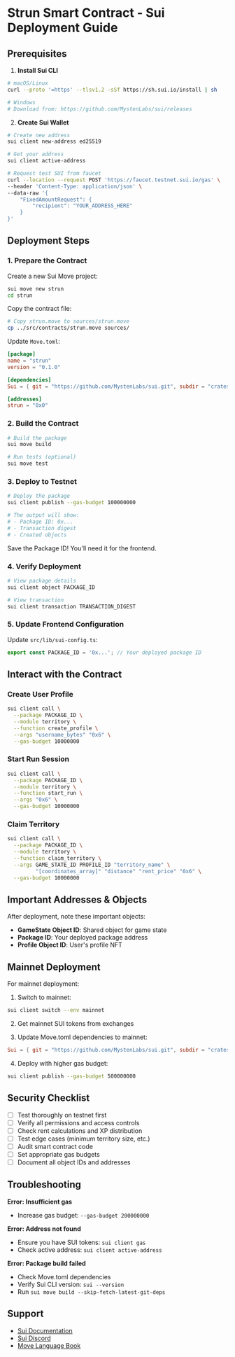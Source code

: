 # Strun Smart Contract - Sui Deployment Guide

## Prerequisites

1. **Install Sui CLI**
```bash
# macOS/Linux
curl --proto '=https' --tlsv1.2 -sSf https://sh.sui.io/install | sh

# Windows
# Download from: https://github.com/MystenLabs/sui/releases
```

2. **Create Sui Wallet**
```bash
# Create new address
sui client new-address ed25519

# Get your address
sui client active-address

# Request test SUI from faucet
curl --location --request POST 'https://faucet.testnet.sui.io/gas' \
--header 'Content-Type: application/json' \
--data-raw '{
    "FixedAmountRequest": {
        "recipient": "YOUR_ADDRESS_HERE"
    }
}'
```

## Deployment Steps

### 1. Prepare the Contract

Create a new Sui Move project:
```bash
sui move new strun
cd strun
```

Copy the contract file:
```bash
# Copy strun.move to sources/strun.move
cp ../src/contracts/strun.move sources/
```

Update `Move.toml`:
```toml
[package]
name = "strun"
version = "0.1.0"

[dependencies]
Sui = { git = "https://github.com/MystenLabs/sui.git", subdir = "crates/sui-framework/packages/sui-framework", rev = "testnet" }

[addresses]
strun = "0x0"
```

### 2. Build the Contract

```bash
# Build the package
sui move build

# Run tests (optional)
sui move test
```

### 3. Deploy to Testnet

```bash
# Deploy the package
sui client publish --gas-budget 100000000

# The output will show:
# - Package ID: 0x...
# - Transaction digest
# - Created objects
```

Save the Package ID! You'll need it for the frontend.

### 4. Verify Deployment

```bash
# View package details
sui client object PACKAGE_ID

# View transaction
sui client transaction TRANSACTION_DIGEST
```

### 5. Update Frontend Configuration

Update `src/lib/sui-config.ts`:
```typescript
export const PACKAGE_ID = '0x...'; // Your deployed package ID
```

## Interact with the Contract

### Create User Profile
```bash
sui client call \
  --package PACKAGE_ID \
  --module territory \
  --function create_profile \
  --args "username_bytes" "0x6" \
  --gas-budget 10000000
```

### Start Run Session
```bash
sui client call \
  --package PACKAGE_ID \
  --module territory \
  --function start_run \
  --args "0x6" \
  --gas-budget 10000000
```

### Claim Territory
```bash
sui client call \
  --package PACKAGE_ID \
  --module territory \
  --function claim_territory \
  --args GAME_STATE_ID PROFILE_ID "territory_name" \
         "[coordinates_array]" "distance" "rent_price" "0x6" \
  --gas-budget 10000000
```

## Important Addresses & Objects

After deployment, note these important objects:
- **GameState Object ID**: Shared object for game state
- **Package ID**: Your deployed package address
- **Profile Object ID**: User's profile NFT

## Mainnet Deployment

For mainnet deployment:

1. Switch to mainnet:
```bash
sui client switch --env mainnet
```

2. Get mainnet SUI tokens from exchanges

3. Update Move.toml dependencies to mainnet:
```toml
Sui = { git = "https://github.com/MystenLabs/sui.git", subdir = "crates/sui-framework/packages/sui-framework", rev = "mainnet" }
```

4. Deploy with higher gas budget:
```bash
sui client publish --gas-budget 500000000
```

## Security Checklist

- [ ] Test thoroughly on testnet first
- [ ] Verify all permissions and access controls
- [ ] Check rent calculations and XP distribution
- [ ] Test edge cases (minimum territory size, etc.)
- [ ] Audit smart contract code
- [ ] Set appropriate gas budgets
- [ ] Document all object IDs and addresses

## Troubleshooting

**Error: Insufficient gas**
- Increase gas budget: `--gas-budget 200000000`

**Error: Address not found**
- Ensure you have SUI tokens: `sui client gas`
- Check active address: `sui client active-address`

**Error: Package build failed**
- Check Move.toml dependencies
- Verify Sui CLI version: `sui --version`
- Run `sui move build --skip-fetch-latest-git-deps`

## Support

- [Sui Documentation](https://docs.sui.io/)
- [Sui Discord](https://discord.gg/sui)
- [Move Language Book](https://move-book.com/)